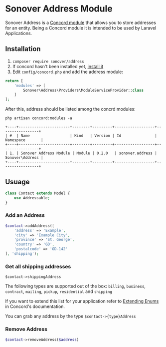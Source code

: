 # Sonover Address Module
Sonover Address is a [Concord module](https://artkonekt.github.io/concord/#/modules) that allows you to store addresses for an entity. 
Being a Concord module it is intended to be used by Laravel Applications.

## Installation
1. `composer require sonover/address`
2. If concord hasn't been installed yet, [install it](https://artkonekt.github.io/concord/#/installation)
3. Edit `config/concord.php` and add the address module:

```php
return [
    'modules' => [
        Sonover\Address\Providers\ModuleServiceProvider::class
    ]
];
```

After this, address should be listed among the concrd modules:

```
php artisan concord:modules -a

+----+-----------------------+--------+---------+------------------+-----------------+
| #  | Name                  | Kind   | Version | Id               | Namespace       |
+----+-----------------------+--------+---------+------------------+-----------------+
| 1. | Sonover Address Module | Module | 0.2.0   | sonover.address | Sonover\Address |
+----+-----------------------+--------+---------+------------------+-----------------+
```

## Usuage
```php
class Contact extends Model {
    use Addressable;
}
```

### Add an Address

```php
$contact->addAddress([
    'address' => 'Example',
    'city' => 'Example City',
    'province' => 'St. George',
    'country' => 'GD',
    'postalcode' => 'GD-142'
], 'shipping');
```

### Get all shipping addresses
```
$contact->shippingAddress
```

The following types are supported out of the box: `billing`, `business`, `contract`, `mailing`, `pickup`, `residential` and `shipping`

If you want to extend this list for your application refer to [Extending Enums](https://artkonekt.github.io/concord/#/enums?id=extending-enums) in Concord's documentation.

You can grab any address by the type `$contact->{type}Address`

### Remove Address
```php
$contact->removeAddress($address)
```